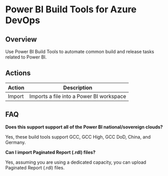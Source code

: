 # Power BI Build Tools for Azure DevOps


## Overview
Use Power BI Build Tools to automate common build and release tasks related to Power BI.


## Actions

| Action        | Description                              |
|---------------|------------------------------------------|
| Import        | Imports a file into a Power BI workspace |


## FAQ

**Does this support support all of the Power BI national/sovereign clouds?**

Yes, these build tools support GCC, GCC High, GCC DoD, China, and Germany.

  
**Can I import Paginated Report (.rdl) files?**

Yes, assuming you are using a dedicated capacity, you can upload Paginated Report (.rdl) files.